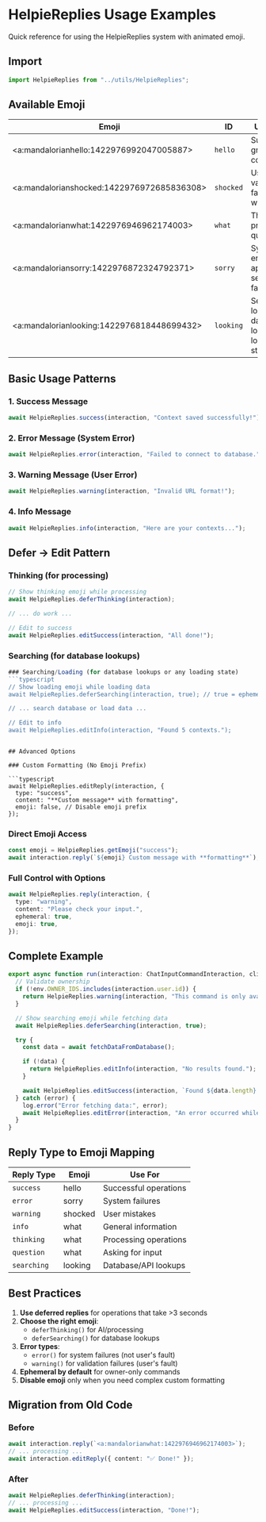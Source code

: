 # HelpieReplies Usage Examples

Quick reference for using the HelpieReplies system with animated emoji.

## Import

```typescript
import HelpieReplies from "../utils/HelpieReplies";
```

## Available Emoji

| Emoji                                      | ID        | Use Case                                           |
| ------------------------------------------ | --------- | -------------------------------------------------- |
| <a:mandalorianhello:1422976992047005887>   | `hello`   | Success, greeting, completion                      |
| <a:mandalorianshocked:1422976972685836308> | `shocked` | User error, validation failure, warning            |
| <a:mandalorianwhat:1422976946962174003>    | `what`    | Thinking, processing, question                     |
| <a:mandaloriansorry:1422976872324792371>   | `sorry`   | System error, apology, service failure             |
| <a:mandalorianlooking:1422976818448699432> | `looking` | Searching, loading, database lookup, loading state |

## Basic Usage Patterns

### 1. Success Message

```typescript
await HelpieReplies.success(interaction, "Context saved successfully!");
```

### 2. Error Message (System Error)

```typescript
await HelpieReplies.error(interaction, "Failed to connect to database.");
```

### 3. Warning Message (User Error)

```typescript
await HelpieReplies.warning(interaction, "Invalid URL format!");
```

### 4. Info Message

```typescript
await HelpieReplies.info(interaction, "Here are your contexts...");
```

## Defer → Edit Pattern

### Thinking (for processing)

```typescript
// Show thinking emoji while processing
await HelpieReplies.deferThinking(interaction);

// ... do work ...

// Edit to success
await HelpieReplies.editSuccess(interaction, "All done!");
```

### Searching (for database lookups)

````typescript
### Searching/Loading (for database lookups or any loading state)
```typescript
// Show loading emoji while loading data
await HelpieReplies.deferSearching(interaction, true); // true = ephemeral

// ... search database or load data ...

// Edit to info
await HelpieReplies.editInfo(interaction, "Found 5 contexts.");
````

````

## Advanced Options

### Custom Formatting (No Emoji Prefix)

```typescript
await HelpieReplies.editReply(interaction, {
  type: "success",
  content: "**Custom message** with formatting",
  emoji: false, // Disable emoji prefix
});
````

### Direct Emoji Access

```typescript
const emoji = HelpieReplies.getEmoji("success");
await interaction.reply(`${emoji} Custom message with **formatting**`);
```

### Full Control with Options

```typescript
await HelpieReplies.reply(interaction, {
  type: "warning",
  content: "Please check your input.",
  ephemeral: true,
  emoji: true,
});
```

## Complete Example

```typescript
export async function run(interaction: ChatInputCommandInteraction, client: Client) {
  // Validate ownership
  if (!env.OWNER_IDS.includes(interaction.user.id)) {
    return HelpieReplies.warning(interaction, "This command is only available to bot owners.");
  }

  // Show searching emoji while fetching data
  await HelpieReplies.deferSearching(interaction, true);

  try {
    const data = await fetchDataFromDatabase();

    if (!data) {
      return HelpieReplies.editInfo(interaction, "No results found.");
    }

    await HelpieReplies.editSuccess(interaction, `Found ${data.length} results!`);
  } catch (error) {
    log.error("Error fetching data:", error);
    await HelpieReplies.editError(interaction, "An error occurred while fetching data.");
  }
}
```

## Reply Type to Emoji Mapping

| Reply Type  | Emoji   | Use For               |
| ----------- | ------- | --------------------- |
| `success`   | hello   | Successful operations |
| `error`     | sorry   | System failures       |
| `warning`   | shocked | User mistakes         |
| `info`      | what    | General information   |
| `thinking`  | what    | Processing operations |
| `question`  | what    | Asking for input      |
| `searching` | looking | Database/API lookups  |

## Best Practices

1. **Use deferred replies** for operations that take >3 seconds
2. **Choose the right emoji**:
   - `deferThinking()` for AI/processing
   - `deferSearching()` for database lookups
3. **Error types**:
   - `error()` for system failures (not user's fault)
   - `warning()` for validation failures (user's fault)
4. **Ephemeral by default** for owner-only commands
5. **Disable emoji** only when you need complex custom formatting

## Migration from Old Code

### Before

```typescript
await interaction.reply(`<a:mandalorianwhat:1422976946962174003>`);
// ... processing ...
await interaction.editReply({ content: "✅ Done!" });
```

### After

```typescript
await HelpieReplies.deferThinking(interaction);
// ... processing ...
await HelpieReplies.editSuccess(interaction, "Done!");
```
